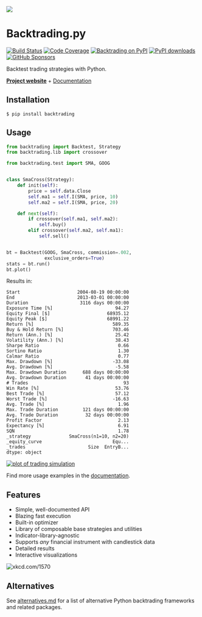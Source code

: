 [![](https://i.imgur.com/E8Kj69Y.png)](https://kernc.github.io/backtrading.py/)

Backtrading.py
==============
[![Build Status](https://img.shields.io/github/workflow/status/kernc/backtrading.py/CI/master?style=for-the-badge)](https://github.com/kernc/backtrading.py/actions)
[![Code Coverage](https://img.shields.io/codecov/c/gh/kernc/backtrading.py.svg?style=for-the-badge)](https://codecov.io/gh/kernc/backtrading.py)
[![Backtrading on PyPI](https://img.shields.io/pypi/v/backtrading.svg?color=blue&style=for-the-badge)](https://pypi.org/project/backtrading)
[![PyPI downloads](https://img.shields.io/pypi/dd/backtrading.svg?color=skyblue&style=for-the-badge)](https://pypi.org/project/backtrading)
[![GitHub Sponsors](https://img.shields.io/github/sponsors/kernc?color=pink&style=for-the-badge)](https://github.com/sponsors/kernc)

Backtest trading strategies with Python.

[**Project website**](https://kernc.github.io/backtrading.py) + [Documentation]

[Documentation]: https://kernc.github.io/backtrading.py/doc/backtrading/


Installation
------------

    $ pip install backtrading


Usage
-----
```python
from backtrading import Backtest, Strategy
from backtrading.lib import crossover

from backtrading.test import SMA, GOOG


class SmaCross(Strategy):
    def init(self):
        price = self.data.Close
        self.ma1 = self.I(SMA, price, 10)
        self.ma2 = self.I(SMA, price, 20)

    def next(self):
        if crossover(self.ma1, self.ma2):
            self.buy()
        elif crossover(self.ma2, self.ma1):
            self.sell()


bt = Backtest(GOOG, SmaCross, commission=.002,
              exclusive_orders=True)
stats = bt.run()
bt.plot()
```

Results in:

```text
Start                     2004-08-19 00:00:00
End                       2013-03-01 00:00:00
Duration                   3116 days 00:00:00
Exposure Time [%]                       94.27
Equity Final [$]                     68935.12
Equity Peak [$]                      68991.22
Return [%]                             589.35
Buy & Hold Return [%]                  703.46
Return (Ann.) [%]                       25.42
Volatility (Ann.) [%]                   38.43
Sharpe Ratio                             0.66
Sortino Ratio                            1.30
Calmar Ratio                             0.77
Max. Drawdown [%]                      -33.08
Avg. Drawdown [%]                       -5.58
Max. Drawdown Duration      688 days 00:00:00
Avg. Drawdown Duration       41 days 00:00:00
# Trades                                   93
Win Rate [%]                            53.76
Best Trade [%]                          57.12
Worst Trade [%]                        -16.63
Avg. Trade [%]                           1.96
Max. Trade Duration         121 days 00:00:00
Avg. Trade Duration          32 days 00:00:00
Profit Factor                            2.13
Expectancy [%]                           6.91
SQN                                      1.78
_strategy              SmaCross(n1=10, n2=20)
_equity_curve                          Equ...
_trades                       Size  EntryB...
dtype: object
```
[![plot of trading simulation](https://i.imgur.com/xRFNHfg.png)](https://kernc.github.io/backtrading.py/#example)

Find more usage examples in the [documentation].


Features
--------
* Simple, well-documented API
* Blazing fast execution
* Built-in optimizer
* Library of composable base strategies and utilities
* Indicator-library-agnostic
* Supports _any_ financial instrument with candlestick data
* Detailed results
* Interactive visualizations

![xkcd.com/1570](https://imgs.xkcd.com/comics/engineer_syllogism.png)


Alternatives
------------
See [alternatives.md] for a list of alternative Python
backtrading frameworks and related packages.

[alternatives.md]: https://github.com/kernc/backtrading.py/blob/master/doc/alternatives.md
